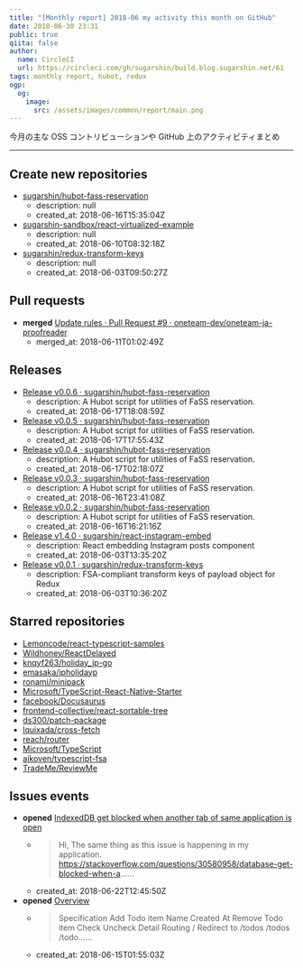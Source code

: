 ```yaml
---
title: "[Monthly report] 2018-06 my activity this month on GitHub"
date: 2018-06-30 23:31
public: true
qiita: false
author:
  name: CircleCI
  url: https://circleci.com/gh/sugarshin/build.blog.sugarshin.net/61
tags: monthly report, hubot, redux
ogp:
  og:
    image:
      src: /assets/images/common/report/main.png
---
```


今月の主な OSS コントリビューションや GitHub 上のアクティビティまとめ

***

## Create new repositories

- [sugarshin/hubot-fass-reservation](https://github.com/sugarshin/hubot-fass-reservation)
  - description: null
  - created_at: 2018-06-16T15:35:04Z
- [sugarshin-sandbox/react-virtualized-example](https://github.com/sugarshin-sandbox/react-virtualized-example)
  - description: null
  - created_at: 2018-06-10T08:32:18Z
- [sugarshin/redux-transform-keys](https://github.com/sugarshin/redux-transform-keys)
  - description: null
  - created_at: 2018-06-03T09:50:27Z

## Pull requests

- **merged** [Update rules · Pull Request #9 · oneteam-dev/oneteam-ja-proofreader](https://github.com/oneteam-dev/oneteam-ja-proofreader/pull/9)
  - merged_at: 2018-06-11T01:02:49Z

## Releases

- [Release v0.0.6 · sugarshin/hubot-fass-reservation](https://github.com/sugarshin/hubot-fass-reservation/releases/tag/v0.0.6)
  - description: A Hubot script for utilities of FaSS reservation.
  - created_at: 2018-06-17T18:08:59Z
- [Release v0.0.5 · sugarshin/hubot-fass-reservation](https://github.com/sugarshin/hubot-fass-reservation/releases/tag/v0.0.5)
  - description: A Hubot script for utilities of FaSS reservation.
  - created_at: 2018-06-17T17:55:43Z
- [Release v0.0.4 · sugarshin/hubot-fass-reservation](https://github.com/sugarshin/hubot-fass-reservation/releases/tag/v0.0.4)
  - description: A Hubot script for utilities of FaSS reservation.
  - created_at: 2018-06-17T02:18:07Z
- [Release v0.0.3 · sugarshin/hubot-fass-reservation](https://github.com/sugarshin/hubot-fass-reservation/releases/tag/v0.0.3)
  - description: A Hubot script for utilities of FaSS reservation.
  - created_at: 2018-06-16T23:41:08Z
- [Release v0.0.2 · sugarshin/hubot-fass-reservation](https://github.com/sugarshin/hubot-fass-reservation/releases/tag/v0.0.2)
  - description: A Hubot script for utilities of FaSS reservation.
  - created_at: 2018-06-16T16:21:16Z
- [Release v1.4.0 · sugarshin/react-instagram-embed](https://github.com/sugarshin/react-instagram-embed/releases/tag/v1.4.0)
  - description: React embedding Instagram posts component
  - created_at: 2018-06-03T13:35:20Z
- [Release v0.0.1 · sugarshin/redux-transform-keys](https://github.com/sugarshin/redux-transform-keys/releases/tag/v0.0.1)
  - description: FSA-compliant transform keys of payload object for Redux
  - created_at: 2018-06-03T10:36:20Z

## Starred repositories

- [Lemoncode/react-typescript-samples](https://github.com/Lemoncode/react-typescript-samples)
- [Wildhoney/ReactDelayed](https://github.com/Wildhoney/ReactDelayed)
- [knqyf263/holiday_jp-go](https://github.com/knqyf263/holiday_jp-go)
- [emasaka/jpholidayp](https://github.com/emasaka/jpholidayp)
- [ronami/minipack](https://github.com/ronami/minipack)
- [Microsoft/TypeScript-React-Native-Starter](https://github.com/Microsoft/TypeScript-React-Native-Starter)
- [facebook/Docusaurus](https://github.com/facebook/Docusaurus)
- [frontend-collective/react-sortable-tree](https://github.com/frontend-collective/react-sortable-tree)
- [ds300/patch-package](https://github.com/ds300/patch-package)
- [lquixada/cross-fetch](https://github.com/lquixada/cross-fetch)
- [reach/router](https://github.com/reach/router)
- [Microsoft/TypeScript](https://github.com/Microsoft/TypeScript)
- [aikoven/typescript-fsa](https://github.com/aikoven/typescript-fsa)
- [TradeMe/ReviewMe](https://github.com/TradeMe/ReviewMe)

## Issues events

- **opened** [IndexedDB get blocked when another tab of same application is open](https://github.com/localForage/localForage/issues/833)
  - > Hi, The same thing as this issue is happening in my application. https://stackoverflow.com/questions/30580958/database-get-blocked-when-a......
  - created_at: 2018-06-22T12:45:50Z
- **opened** [Overview](https://github.com/schwarz9791/react-todo/issues/1)
  - > Specification Add Todo item   Name   Created At Remove Todo item Check Uncheck Detail Routing   /     Redirect to /todos   /todos   /todo......
  - created_at: 2018-06-15T01:55:03Z
